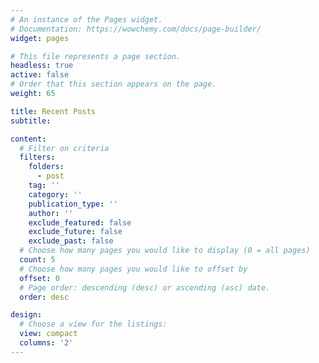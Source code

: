 ```yaml
---
# An instance of the Pages widget.
# Documentation: https://wowchemy.com/docs/page-builder/
widget: pages

# This file represents a page section.
headless: true
active: false
# Order that this section appears on the page.
weight: 65

title: Recent Posts
subtitle:

content:
  # Filter on criteria
  filters:
    folders:
      - post
    tag: ''
    category: ''
    publication_type: ''
    author: ''
    exclude_featured: false
    exclude_future: false
    exclude_past: false
  # Choose how many pages you would like to display (0 = all pages)
  count: 5
  # Choose how many pages you would like to offset by
  offset: 0
  # Page order: descending (desc) or ascending (asc) date.
  order: desc

design:
  # Choose a view for the listings:
  view: compact
  columns: '2'
---
```

